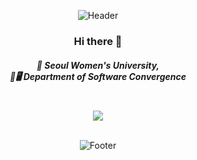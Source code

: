<div align=center>
  
  ![Header](https://capsule-render.vercel.app/api?type=waving&color=0:E55D87,100:5FC3E4&height=200&section=header&text=Jieun%20Choi's%20github&fontSize=50&fontColor=FFFFFF&animation=fadeIn)
  <br/>

  <h3> Hi there 👋 </h3> 
  <h5> 🏫 Seoul Women's University, <br/> 📱🖥️ Department of Software Convergence </h5>
  <br/>
  
  <!-- <h3> ✨ Dev log ✨ </h3> -->
  
  <img src="https://github-readme-stats.vercel.app/api?username=cje172&bg_color=30,e96443,904e95&title_color=fff&text_color=fff" />
  <br/>
  <br/>

  ![Footer](https://capsule-render.vercel.app/api?type=waving&color=0:E55D87,100:5FC3E4&height=200&section=footer)
</div>

<!--
![Top Langs](https://github-readme-stats.vercel.app/api/top-langs/?username=cje172&bg_color=30,e96443,904e95&title_color=fff&text_color=fff)
<br/>
-->

<!--
**cje172/cje172** is a ✨ _special_ ✨ repository because its `README.md` (this file) appears on your GitHub profile.

Here are some ideas to get you started:

- 🔭 I’m currently working on ...
- 🌱 I’m currently learning ...
- 👯 I’m looking to collaborate on ...
- 🤔 I’m looking for help with ...
- 💬 Ask me about ...
- 📫 How to reach me: ...
- 😄 Pronouns: ...
- ⚡ Fun fact: ...
-->
